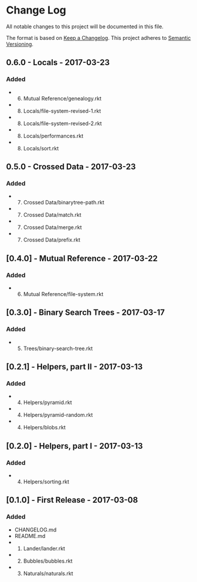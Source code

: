 # Change Log
All notable changes to this project will be documented in this file.

The format is based on [Keep a Changelog](http://keepachangelog.com/).
This project adheres to [Semantic Versioning](http://semver.org/).

## 0.6.0 - Locals - 2017-03-23
### Added
- 06. Mutual Reference/genealogy.rkt
- 08. Locals/file-system-revised-1.rkt
- 08. Locals/file-system-revised-2.rkt
- 08. Locals/performances.rkt
- 08. Locals/sort.rkt

## 0.5.0 - Crossed Data - 2017-03-23
### Added
- 07. Crossed Data/binarytree-path.rkt
- 07. Crossed Data/match.rkt
- 07. Crossed Data/merge.rkt
- 07. Crossed Data/prefix.rkt

## [0.4.0] - Mutual Reference - 2017-03-22
### Added
- 06. Mutual Reference/file-system.rkt

## [0.3.0] - Binary Search Trees - 2017-03-17
### Added
- 05. Trees/binary-search-tree.rkt

## [0.2.1] - Helpers, part II - 2017-03-13
### Added
- 04. Helpers/pyramid.rkt
- 04. Helpers/pyramid-random.rkt
- 04. Helpers/blobs.rkt

## [0.2.0] - Helpers, part I - 2017-03-13
### Added
- 04. Helpers/sorting.rkt

## [0.1.0] - First Release - 2017-03-08
### Added
- CHANGELOG.md
- README.md
- 01. Lander/lander.rkt
- 02. Bubbles/bubbles.rkt
- 03. Naturals/naturals.rkt
